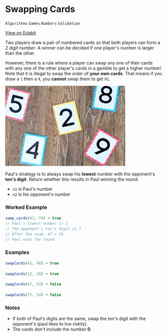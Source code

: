 # Swapping Cards

`Algorithms` `Games` `Numbers` `Validation`

[View on Edabit](https://edabit.com/challenge/96fvErFZEjvi4yqn4)

Two players draw a pair of numbered cards so that both players can form a _2 digit number_. A winner can be decided if one player's number is larger than the other.

However, there is a rule where a player can swap any one of their cards with any one of the other player's cards in a gamble to get a higher number! Note that it is illegal to swap the order of **your own cards**. That means if you draw a `1` then a `9`, you **cannot** swap them to get `91`.

![Numbered Cards](img/cards.jpg)

Paul's strategy is to always swap his **lowest** number with the opponent's **ten's digit**. Return whether this results in Paul winning the round.

- `n1` is Paul's number
- `n2` is his opponent's number

### Worked Example

```js
swap_cards(41, 79) ➞ true
// Paul's lowest number is 1
// The opponent's ten's digit is 7
// After the swap: 47 > 19
// Paul wins the round
```

### Examples

```js
swapCards(41, 98) ➞ true

swapCards(12, 28) ➞ true

swapCards(67, 53) ➞ false

swapCards(77, 54) ➞ false
```

### Notes

- If both of Paul's digits are the same, swap the ten's digit with the opponent's (paul likes to live riskily).
- The cards don't include the number **0**.
